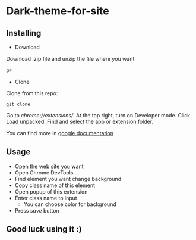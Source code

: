 ﻿# Dark-theme-for-site

## Installing

- Download

Download .zip file and unzip the file where you want

_or_

-  Clone

Clone from this repo:

```
git clone
```

Go to _chrome://extensions/_.
At the top right, turn on Developer mode.
Click Load unpacked.
Find and select the app or extension folder.

You can find more in [google documentation](https://support.google.com/chrome/a/answer/2714278?hl=en#:~:text=Go%20to%20chrome%3A%2F%2Fextensions,Click%20Load%20unpacked.)

## Usage

-  Open the web site you want
-  Open Chrome DevTools
-  Find element you want change background
-  Copy class name of this element
-  Open popup of this extension
-  Enter class name to input
   -  You can choose color for background
-  Press _save_ button

## Good luck using it :)
